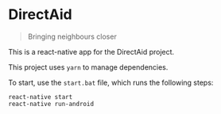 # DirectAid
> Bringing neighbours closer

This is a react-native app for the DirectAid project.

This project uses `yarn` to manage dependencies.

To start, use the `start.bat` file, which runs the following steps:

```
react-native start
react-native run-android
```
